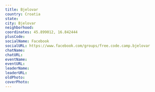 ```yaml
---
title: Bjelovar
country: Croatia
state: 
city: Bjelovar
neighborhood: 
coordinates: 45.899012, 16.842444
plusCode:
socialName: Facebook
socialURL: https://www.facebook.com/groups/free.code.camp.bjelovar
chatName:
chatURL:
eventName:
eventURL:
leaderName:
leaderURL:
oldPhoto: 
coverPhoto:
---
```

